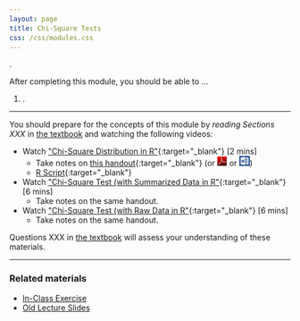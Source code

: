 ```yaml
---
layout: page
title: Chi-Square Tests
css: /css/modules.css
---
```


<div class="ILOs">
<p>.</p>

<p>After completing this module, you should be able to ...</p>

<ol>
  <li>.</li>
</ol>
</div>

----

You should prepare for the concepts of this module by *reading Sections XXX* in [the textbook](../../book/) and watching the following videos:

* Watch ["Chi-Square Distribution in R"](https://vimeo.com/user45324800/chisqdistribution){:target="_blank"} [2 mins]
    * Take notes on [this handout](RHO.html){:target="_blank"} (or [![PDF](../../img/pdf.png)](RHO.pdf) or [![MSWord](../../img/word.png)](RHO.docx))
    * [R Script](RHO.R){:target="_blank"}
* Watch ["Chi-Square Test (with Summarized Data in R"](){:target="_blank"} [6 mins]
    * Take notes on the same handout.
* Watch ["Chi-Square Test (with Raw Data in R"](){:target="_blank"} [6 mins]
    * Take notes on the same handout.
    
Questions XXX in [the textbook](../../book/) will assess your understanding of these materials.

----

### Related materials

* [In-Class Exercise](CE.html)
* [Old Lecture Slides](PPT_old.pptx)
